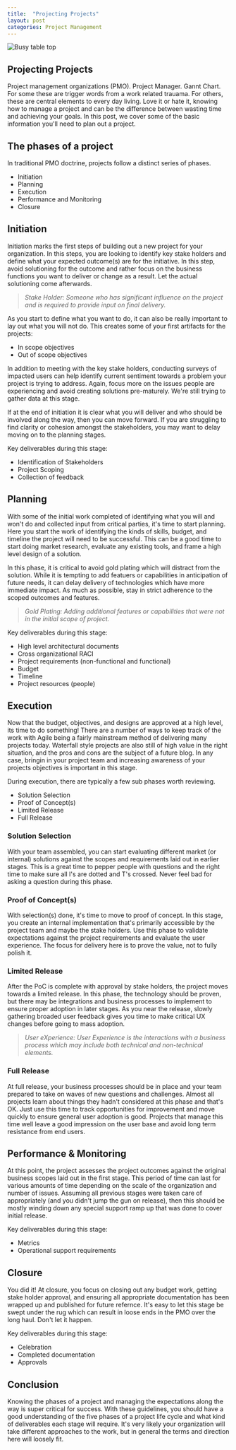 ```yaml
---
title:  "Projecting Projects"
layout: post
categories: Project Management
---
```


![Busy table top](https://images.pexels.com/photos/3183150/pexels-photo-3183150.jpeg?auto=compress&cs=tinysrgb&h=500&w=1500&fit=crop)

## Projecting Projects

Project management organizations (PMO). Project Manager. Gannt Chart. For some these are trigger words from a work related trauama. For others, these are central elements to every day living. Love it or hate it, knowing how to manage a project and can be the difference between wasting time and achieving your goals. In this post, we cover some of the basic information you'll need to plan out a project.

## The phases of a project

In traditional PMO doctrine, projects follow a distinct series of phases.

- Initiation
- Planning
- Execution
- Performance and Monitoring
- Closure

## Initiation

Initiation marks the first steps of building out a new project for your organization. In this steps, you are looking to identify key stake holders and define what your expected outcome(s) are for the initiative. In this step, avoid solutioning for the outcome and rather focus on the business functions you want to deliver or change as a result. Let the actual solutioning come afterwards.

> _*Stake Holder*: Someone who has significant influence on the project and is required to provide input on final delivery._

As you start to define what you want to do, it can also be really important to lay out what you will not do. This creates some of your first artifacts for the projects:

- In scope objectives
- Out of scope objectives

In addition to meeting with the key stake holders, conducting surveys of impacted users can help identify current sentiment towards a problem your project is trying to address. Again, focus more on the issues people are experiencing and avoid creating solutions pre-maturely. We're still trying to gather data at this stage.

If at the end of initiation it is clear what you will deliver and who should be involved along the way, then you can move forward. If you are struggling to find clarity or cohesion amongst the stakeholders, you may want to delay moving on to the planning stages.

Key deliverables during this stage:

- Identification of Stakeholders
- Project Scoping
- Collection of feedback

## Planning

With some of the initial work completed of identifying what you will and won't do and collected input from critical parties, it's time to start planning. Here you start the work of identifying the kinds of skills, budget, and timeline the project will need to be successful. This can be a good time to start doing market research, evaluate any existing tools, and frame a high level design of a solution. 

In this phase, it is critical to avoid gold plating which will distract from the solution. While it is tempting to add featuers or capabilities in anticipation of future needs, it can delay delivery of technologies which have more immediate impact. As much as possible, stay in strict adherence to the scoped outcomes and features.

> _Gold Plating: Adding additional features or capabilities that were not in the initial scope of project._

Key deliverables during this stage:
- High level architectural documents
- Cross organizational RACI
- Project requirements (non-functional and functional)
- Budget
- Timeline
- Project resources (people)

## Execution

Now that the budget, objectives, and designs are approved at a high level, its time to do something! There are a number of ways to keep track of the work with Agile being a fairly mainstream method of delivering many projects today. Waterfall style projects are also still of high value in the right situation, and the pros and cons are the subject of a future blog. In any case, bringin in your project team and increasing awareness of your projects objectives is important in this stage.

During execution, there are typically a few sub phases worth reviewing.

- Solution Selection
- Proof of Concept(s)
- Limited Release
- Full Release

### Solution Selection

With your team assembled, you can start evaluating different market (or internal) solutions against the scopes and requirements laid out in earlier stages. This is a great time to pepper people with questions and the right time to make sure all I's are dotted and T's crossed. Never feel bad for asking a question during this phase.

### Proof of Concept(s)

With selection(s) done, it's time to move to proof of concept. In this stage, you create an internal implementation that's primarily accessible by the project team and maybe the stake holders. Use this phase to validate expectations against the project requirements and evaluate the user experience. The focus for delivery here is to prove the value, not to fully polish it.

### Limited Release

After the PoC is complete with approval by stake holders, the project moves towards a limited release. In this phase, the technology should be proven, but there may be integrations and business processes to implement to ensure proper adoption in later stages. As you near the release, slowly gathering broaded user feedback gives you time to make critical UX changes before going to mass adoption.

> _User eXperience: User Experience is the interactions with a business process which may include both technical and non-technical elements._

### Full Release

At full release, your business processes should be in place and your team prepared to take on waves of new questions and challenges. Almost all projects learn about things they hadn't considered at this phase and that's OK. Just use this time to track opportunities for improvement and move quickly to ensure general user adoption is good. Projects that manage this time well leave a good impression on the user base and avoid long term resistance from end users.

## Performance & Monitoring

At this point, the project assesses the project outcomes against the original business scopes laid out in the first stage. This period of time can last for various amounts of time depending on the scale of the organization and number of issues. Assuming all previous stages were taken care of appropriately (and you didn't jump the gun on release), then this should be mostly winding down any special support ramp up that was done to cover initial release. 

Key deliverables during this stage:
- Metrics
- Operational support requirements

## Closure

You did it! At closure, you focus on closing out any budget work, getting stake holder approval, and ensuring all appropriate documentation has been wrapped up and published for future refernce. It's easy to let this stage be swept under the rug which can result in loose ends in the PMO over the long haul. Don't let it happen.

Key deliverables during this stage:
- Celebration
- Completed documentation
- Approvals

## Conclusion

Knowing the phases of a project and managing the expectations along the way is super critical for success. With these guidelines, you should have a good understanding of the five phases of a project life cycle and what kind of deliverables each stage will require. It's very likely your organization will take different approaches to the work, but in general the terms and direction here will loosely fit. 